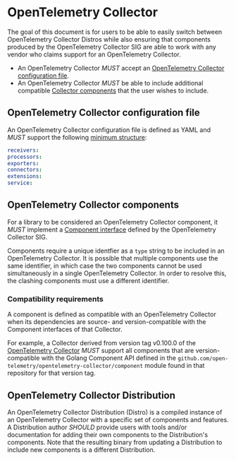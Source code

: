 <!--- Hugo front matter used to generate the website version of this page:
path_base_for_github_subdir:
  from: tmp/otel/specification/collector/_index.md
  to: collector/README.md
--->

# OpenTelemetry Collector

The goal of this document is for users to be able to easily switch between
OpenTelemetry Collector Distros while also ensuring that components produced by
the OpenTelemetry Collector SIG are able to work with any vendor who claims
support for an OpenTelemetry Collector.

- An OpenTelemetry Collector _MUST_ accept an [OpenTelemetry Collector configuration
  file](#opentelemetry-collector-configuration-file).
- An OpenTelemetry Collector _MUST_ be able to include additional compatible
  [Collector components](#opentelemetry-collector-components) that
  the user wishes to include.

## OpenTelemetry Collector configuration file

An OpenTelemetry Collector configuration file is defined as YAML and _MUST_ support
the following [minimum structure](https://pkg.go.dev/go.opentelemetry.io/collector/otelcol#Config):

```yaml
receivers:
processors:
exporters:
connectors:
extensions:
service:
```

## OpenTelemetry Collector components

For a library to be considered an OpenTelemetry Collector component, it _MUST_
implement a [Component interface](https://pkg.go.dev/go.opentelemetry.io/collector/component#Component)
defined by the OpenTelemetry Collector SIG.

Components require a unique identfier as a `type` string to be included in an OpenTelemetry
Collector. It is possible that multiple components use the same identifier, in which
case the two components cannot be used simultaneously in a single OpenTelemetry Collector. In
order to resolve this, the clashing components must use a different identifier.

### Compatibility requirements

A component is defined as compatible with an OpenTelemetry Collector when its dependencies are
source- and version-compatible with the Component interfaces of that Collector.

For example, a Collector derived from version tag v0.100.0 of the [OpenTelemetry Collector](https://github.com/open-telemetry/opentelemetry-collector) _MUST_ support all components that
are version-compatible with the Golang Component API defined in the `github.com/open-telemetry/opentelemetry-collector/component` module found in that repository for that version tag.

## OpenTelemetry Collector Distribution

An OpenTelemetry Collector Distribution (Distro) is a compiled instance
of an OpenTelemetry Collector with a specific set of components and features. A
Distribution author _SHOULD_ provide users with tools and/or documentation for adding
their own components to the Distribution's components. Note that the resulting
binary from updating a Distribution to include new components
is a different Distribution.
